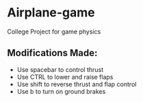 # Airplane-game
College Project for game physics 
## Modifications Made:
- Use spacebar to control thrust
- Use CTRL to lower and raise flaps
- Use shift to reverse thrust and flap control
- Use b to turn on ground brakes

